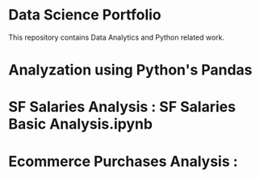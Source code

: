 # Data Science Portfolio
This repository contains Data Analytics and Python related work.


# Analyzation using Python's Pandas

# SF Salaries Analysis : SF Salaries Basic Analysis.ipynb

# Ecommerce Purchases Analysis : 
